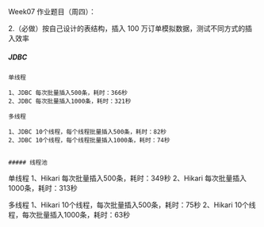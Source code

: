 Week07 作业题目（周四）：

2.（必做）按自己设计的表结构，插入 100 万订单模拟数据，测试不同方式的插入效率


##### JDBC

```
单线程

1、JDBC 每次批量插入500条，耗时：366秒
2、JDBC 每次批量插入1000条，耗时：321秒

多线程

1、JDBC 10个线程，每个线程批量插入500条，耗时：82秒
2、JDBC 10个线程，每个线程批量插入1000条，耗时：74秒


##### 线程池
```
单线程
1、Hikari 每次批量插入500条，耗时：349秒
2、Hikari 每次批量插入1000条，耗时：313秒


多线程
1、Hikari 10个线程，每次批量插入500条，耗时：75秒
2、Hikari 10个线程，每次批量插入1000条，耗时：63秒
```
